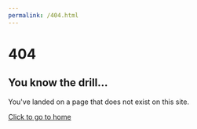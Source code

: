 ```yaml
---
permalink: /404.html
---
```


# 404

## You know the drill...

You've landed on a page that does not exist on this site.

[Click to go to home](https://samp12345-thereal.github.io/Momento_clean/)
